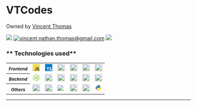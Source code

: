 # VTCodes

Owned by [Vincent Thomas](//link.v-thomas.me/github)

<p></p>

[![](https://custom-icon-badges.herokuapp.com/badge/G%C3%B6teborg-SWE?style=for-the-badge&logo=location&logoColor=blue&color=yellow)](https://link.v-thomas.me/where-i-live)
<a href="//link.v-thomas.me/email">![vincent.nathan.thomas@gmail.com](https://img.shields.io/badge/Gmail-D14836?style=for-the-badge&logo=gmail&logoColor=white)</a>
<a href="https://link.v-thomas.me/donate">
<img src="https://img.shields.io/badge/Buy_Me_A_Coffee-FFDD00?style=for-the-badge&logo=buy-me-a-coffee&logoColor=black" />
</a>

### ** Technologies used**

<table>

  <tr>
    <th>
      <small><i>Frontend</i></small>
    </th>
    <td>
        <img src="https://raw.githubusercontent.com/devicons/devicon/master/icons/javascript/javascript-original.svg" alt="nodejs" width="20" height="20"/>
    </td>
    <td>
        <img src="https://raw.githubusercontent.com/devicons/devicon/master/icons/typescript/typescript-original.svg" alt="nodejs" width="20" height="20"/>
    </td>
    <td>
        <img src="https://cdn.jsdelivr.net/gh/devicons/devicon/icons/react/react-original.svg" width='20' height="20"/>
    </td>
    <td>
        <img src="https://cdn.jsdelivr.net/gh/devicons/devicon/icons/angularjs/angularjs-plain.svg" width="20" height="20" />
    </td>
    <td>
        <img src="https://cdn.jsdelivr.net/gh/devicons/devicon/icons/webpack/webpack-original.svg" width="20" height="20"/>
    </td>
    <td>
        <img src="https://rollupjs.org/favicon.png" width="20" height="20"/>
    </td>
  </tr>

  <tr>
    <th>
      <small><i>Backend</i></small>
    </th>
    <td>
        <img src="https://raw.githubusercontent.com/devicons/devicon/master/icons/nodejs/nodejs-original.svg" alt="nodejs" width="20" height="20"/>
    </td>
    <td>
        <img src="https://cdn.jsdelivr.net/gh/devicons/devicon/icons/nestjs/nestjs-plain.svg" width="20" height="20" />
    </td>
    <td>
        <img src="https://cdn.jsdelivr.net/gh/devicons/devicon/icons/express/express-original.svg" width="20" height="20" />
    </td>
    <td>
        <img src="https://cdn.jsdelivr.net/gh/devicons/devicon/icons/docker/docker-plain.svg" width="20" height="20" />
    </td>
    <td>
        <img src="https://cdn.jsdelivr.net/gh/devicons/devicon/icons/firebase/firebase-plain.svg" width="20" height="20" />
    </td>
        <td>
        <img src="https://app.supabase.io/favicon.ico" width="20" height="20" />
    </td>

  </tr>
  <tr>
    <th>
      <small><i>Others</i></small>
    </th>
    <td>
        <img src="https://cdn.jsdelivr.net/gh/devicons/devicon/icons/git/git-original.svg" width="20" height="20"/>
    </td>
    <td>
        <img src="https://cdn.jsdelivr.net/gh/devicons/devicon/icons/github/github-original.svg" width="20" height="20" />
    </td>
    <td>
        <img src="https://cdn.jsdelivr.net/gh/devicons/devicon/icons/npm/npm-original-wordmark.svg" width="20" width="20"/>
    </td>
    <td>
        <img src="https://cdn.jsdelivr.net/gh/devicons/devicon/icons/postgresql/postgresql-plain.svg" width="20" height="20"/>
    </td>
    <td>
        <img src="https://nx.dev/images/favicon-32x32.png" width="20" height="20" />
    </td>
     <td>
        <img src="https://raw.githubusercontent.com/devicons/devicon/master/icons/python/python-original.svg" alt="python" width="20" height="20"/>
    </td> 
  </tr>
</table>

---
